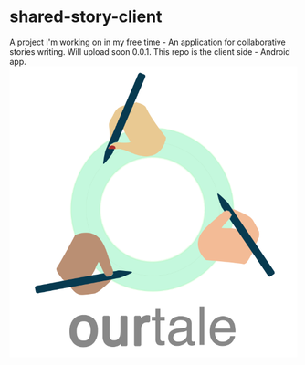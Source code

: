 # shared-story-client
A project I'm working on in my free time - An application for collaborative stories writing. Will upload soon 0.0.1. This repo is the client side - Android app.
![alt text](https://github.com/GadWissberg/shared-story-client/blob/master/materials/png/logo.png?raw=true)
